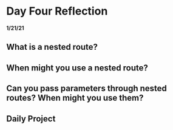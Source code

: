# Day Four Reflection
__1/21/21__

## What is a nested route?


## When might you use a nested route?


## Can you pass parameters through nested routes? When might you use them?


## Daily Project 